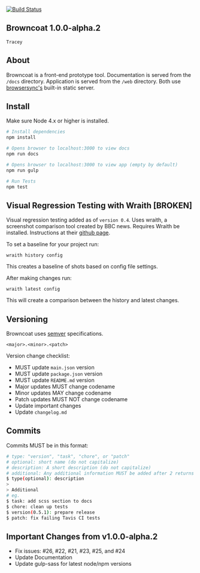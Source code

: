 [![Build Status](https://travis-ci.org/leobauza/browncoat.svg?branch=master)](https://travis-ci.org/leobauza/browncoat)

Browncoat 1.0.0-alpha.2
---

`Tracey`

## About

Browncoat is a front-end prototype tool. Documentation is served from the `/docs` directory. Application is served from the `/web` directory. Both use [browsersync's](https://www.browsersync.io/) built-in static server.

## Install

Make sure Node 4.x or higher is installed.

```bash
# Install dependencies
npm install

# Opens browser to localhost:3000 to view docs
npm run docs

# Opens browser to localhost:3000 to view app (empty by default)
npm run gulp

# Run Tests
npm test
```

## Visual Regression Testing with Wraith [BROKEN]

Visual regression testing added as of `version 0.4`. Uses wraith, a screenshot comparison tool created by BBC news. Requires Wraith be installed. Instructions at their [github page](https://github.com/BBC-News/wraith).

To set a baseline for your project run:

`wraith history config`

This creates a baseline of shots based on config file settings.

After making changes run:

`wraith latest config`

This will create a comparison between the history and latest changes.

## Versioning

Browncoat uses [semver](http://semver.org/) specifications.

```
<major>.<minor>.<patch>
```

Version change checklist:

- MUST update `main.json` version
- MUST update `package.json` version
- MUST update `README.md` version
- Major updates MUST change codename
- Minor updates MAY change codename
- Patch updates MUST NOT change codename
- Update important changes
- Update `changelog.md`

## Commits

Commits MUST be in this format:

```bash
# type: "version", "task", "chore", or "patch"
# optional: short name (do not capitalize)
# description: A short description (do not capitalize)
# additional: Any additional information MUST be added after 2 returns (do capitalize)
$ type(optional): description
>
> Additional
# eg.
$ task: add scss section to docs
$ chore: clean up tests
$ version(0.5.1): prepare release
$ patch: fix failing Tavis CI tests
```

## Important Changes from v1.0.0-alpha.2

- Fix issues: #26, #22, #21, #23, #25, and #24
- Update Documentation
- Update gulp-sass for latest node/npm versions
